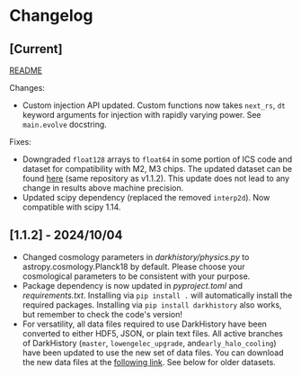 # Changelog

## [Current]

[README](README.md)

Changes:
- Custom injection API updated. Custom functions now takes `next_rs`, `dt` keyword arguments for injection with rapidly varying power. See `main.evolve` docstring.

Fixes:
- Downgraded `float128` arrays to `float64` in some portion of ICS code and dataset for compatibility with M2, M3 chips. The updated dataset can be found [here](https://doi.org/10.5281/zenodo.13931543) (same repository as v1.1.2). This update does not lead to any change in results above machine precision.
- Updated scipy dependency (replaced the removed `interp2d`). Now compatible with scipy 1.14.

## [1.1.2] - 2024/10/04

- Changed cosmology parameters in *darkhistory/physics.py* to astropy.cosmology.Planck18 by default. Please choose your cosmological parameters to be consistent with your purpose.
- Package dependency is now updated in *pyproject.toml* and *requirements.txt*. Installing via `pip install .` will automatically install the required packages. Installing via `pip install darkhistory` also works, but remember to check the code's version!
- For versatility, all data files required to use DarkHistory have been converted to either HDF5, JSON, or plain text files. All active branches of DarkHistory (`master`, `lowengelec_upgrade`, and`early_halo_cooling`) have been updated to use the new set of data files. You can download the new data files at the [following link](https://doi.org/10.5281/zenodo.13259509). See below for older datasets.